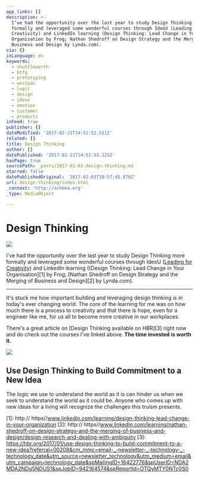 ```yaml
---
app_links: []
description: >-
  I’ve had the opportunity over the last year to study Design Thinking more
  formally and leveraged some wonderful courses through IdeoU (Leading for
  Creativity) and LinkedIn learning (Design Thinking: Lead Change in Your
  Organisation by Frog; Nathan Shedroff on Design Strategy and the Merging of
  Business and Design by Lynda.com).
via: {}
inLanguage: en
keywords:
  - shuttleworth
  - btfg
  - prototyping
  - westpac
  - logic
  - design
  - ideas
  - emotion
  - customer
  - products
inFeed: true
publisher: {}
dateModified: '2017-02-21T14:52:52.511Z'
related: []
title: Design Thinking
author: []
datePublished: '2017-02-21T14:52:53.225Z'
hasPage: true
sourcePath: _posts/2017-02-03-design-thinking.md
starred: false
datePublishedOriginal: '2017-02-03T18:57:45.876Z'
url: design-thinking/index.html
_context: 'http://schema.org'
_type: MediaObject

---
```

# Design Thinking
![](https://the-grid-user-content.s3-us-west-2.amazonaws.com/c09c9a69-a72b-47fb-b7c3-322cc537cc7f.jpg)

I've had the opportunity over the last year to study Design Thinking more formally and leveraged some wonderful courses through IdeoU ([Leading for Creativity][0]) and LinkedIn learning ([Design Thinking: Lead Change in Your Organisation][1] by Frog; [Nathan Shedroff on Design Strategy and the Merging of Business and Design][2] by Lynda.com).

---

It's stuck me how important building and leveraging design thinking is in today's ever changing world. The core of the learning for me was on how much there is a process to creativity and that there is hope, even for a engineer like me, for us all to become more creative in our workplaces.

There's a great article on [Design Thinking available on HBR][3] right now and do check out the courses I've linked above. **The time invested is worth it.**

<article style=""><img src="https://s3-us-west-2.amazonaws.com/the-grid-img/p/2eeaec46985d8d4b915235e7107e30533e0109c3.jpg" /><h1>Use Design Thinking to Build Commitment to a New Idea</h1><p>The logic we use to understand the world as it is can hinder us when we seek to understand the world as it could be. Anyone who comes up with new ideas for a living will recognize the challenges this truism presents.</p></article>



[0]: http://www.ideou.com/products/leading-for-creativity
[1]: http:// https//www.linkedin.com/learning/design-thinking-lead-change-in-your-organization
[2]: http:// https//www.linkedin.com/learning/nathan-shedroff-on-design-strategy-and-the-merging-of-business-and-design/design-research-and-dealing-with-ambiguity
[3]: https://hbr.org/2017/01/use-design-thinking-to-build-commitment-to-a-new-idea?referral=00208&cm_mmc=email-_-newsletter-_-technology-_-technology_date&utm_source=newsletter_technology&utm_medium=email&utm_campaign=technology_date&spMailingID=16422776&spUserID=NDA2MDA2NDg5NDUS1&spJobID=942164574&spReportId=OTQyMTY0NTc0S0